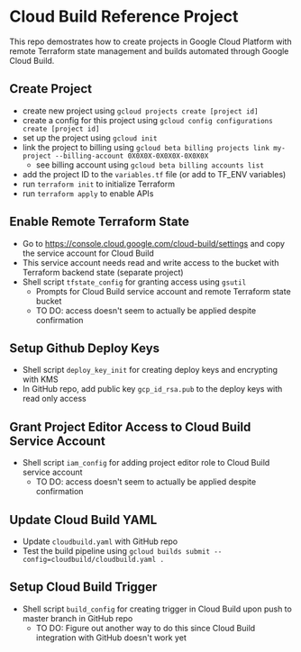 # Cloud Build Reference Project

This repo demostrates how to create projects in Google Cloud Platform with remote Terraform state management and builds automated through Google Cloud Build.

## Create Project
- create new project using `gcloud projects create [project id]`
- create a config for this project using `gcloud config configurations create [project id]`
- set up the project using `gcloud init`
- link the project to billing using `gcloud beta billing projects link my-project --billing-account 0X0X0X-0X0X0X-0X0X0X`
  - see billing account using `gcloud beta billing accounts list`
- add the project ID to the `variables.tf` file (or add to TF_ENV variables)
- run `terraform init` to initialize Terraform
- run `terraform apply` to enable APIs

## Enable Remote Terraform State
- Go to https://console.cloud.google.com/cloud-build/settings and copy the service account for Cloud Build
- This service account needs read and write access to the bucket with Terraform backend state (separate project)
- Shell script `tfstate_config` for granting access using `gsutil`
  - Prompts for Cloud Build service account and remote Terraform state bucket
  - TO DO: access doesn't seem to actually be applied despite confirmation

## Setup Github Deploy Keys
- Shell script `deploy_key_init` for creating deploy keys and encrypting with KMS
- In GitHub repo, add public key `gcp_id_rsa.pub` to the deploy keys with read only access

## Grant Project Editor Access to Cloud Build Service Account
- Shell script `iam_config` for adding project editor role to Cloud Build service account
  - TO DO: access doesn't seem to actually be applied despite confirmation

## Update Cloud Build YAML
- Update `cloudbuild.yaml` with GitHub repo
- Test the build pipeline using `gcloud builds submit --config=cloudbuild/cloudbuild.yaml .`

## Setup Cloud Build Trigger
- Shell script `build_config` for creating trigger in Cloud Build upon push to master branch in GitHub repo
  - TO DO: Figure out another way to do this since Cloud Build integration with GitHub doesn't work yet